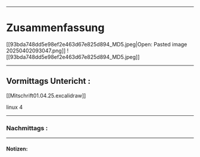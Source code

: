 

___

# Zusammenfassung


[[93bda748dd5e98ef2e463d67e825d894_MD5.jpeg|Open: Pasted image 20250402093047.png]]
![[93bda748dd5e98ef2e463d67e825d894_MD5.jpeg]]





----

## Vormittags Untericht : 



[[Mitschrift01.04.25.excalidraw]]


linux 4

----

### Nachmittags :







___

#### Notizen: 
